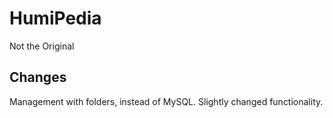 # HumiPedia
Not the Original

## Changes
Management with folders, instead of MySQL. 
Slightly changed functionality. 

